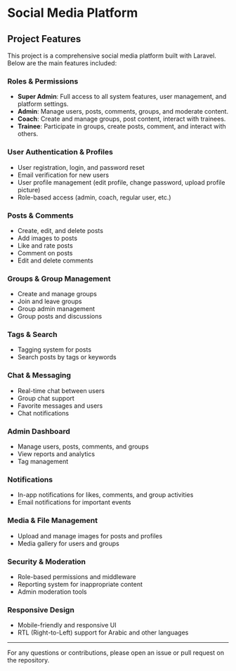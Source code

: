 # Social Media Platform

## Project Features

This project is a comprehensive social media platform built with Laravel. Below are the main features included:

### Roles & Permissions

- **Super Admin**: Full access to all system features, user management, and platform settings.
- **Admin**: Manage users, posts, comments, groups, and moderate content.
- **Coach**: Create and manage groups, post content, interact with trainees.
- **Trainee**: Participate in groups, create posts, comment, and interact with others.

### User Authentication & Profiles
- User registration, login, and password reset
- Email verification for new users
- User profile management (edit profile, change password, upload profile picture)
- Role-based access (admin, coach, regular user, etc.)

### Posts & Comments
- Create, edit, and delete posts
- Add images to posts
- Like and rate posts
- Comment on posts
- Edit and delete comments

### Groups & Group Management
- Create and manage groups
- Join and leave groups
- Group admin management
- Group posts and discussions

### Tags & Search
- Tagging system for posts
- Search posts by tags or keywords

### Chat & Messaging
- Real-time chat between users
- Group chat support
- Favorite messages and users
- Chat notifications

### Admin Dashboard
- Manage users, posts, comments, and groups
- View reports and analytics
- Tag management

### Notifications
- In-app notifications for likes, comments, and group activities
- Email notifications for important events

### Media & File Management
- Upload and manage images for posts and profiles
- Media gallery for users and groups

### Security & Moderation
- Role-based permissions and middleware
- Reporting system for inappropriate content
- Admin moderation tools

### Responsive Design
- Mobile-friendly and responsive UI
- RTL (Right-to-Left) support for Arabic and other languages

---

For any questions or contributions, please open an issue or pull request on the repository.
